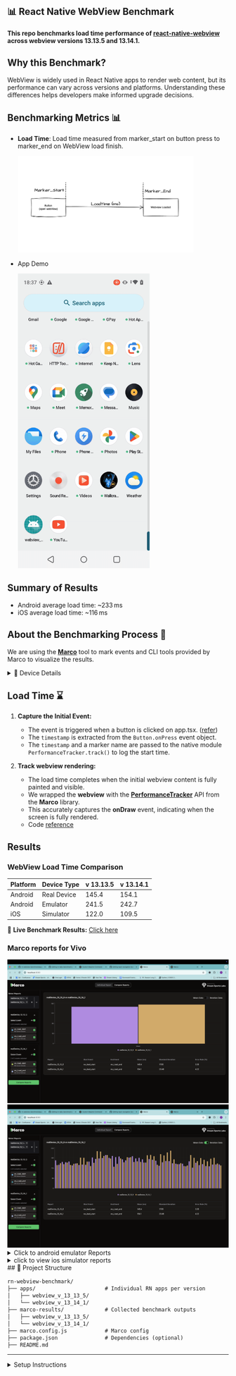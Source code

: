 ## 📊 React Native WebView Benchmark

#### This repo benchmarks load time performance of [react-native-webview](https://github.com/react-native-webview/react-native-webview) across webview versions 13.13.5 and 13.14.1.

## Why this Benchmark?
WebView is widely used in React Native apps to render web content, but its performance can vary across versions and platforms. Understanding these differences helps developers make informed upgrade decisions.

## Benchmarking Metrics 📊
- **Load Time**: Load time measured from marker_start on button press to marker_end on WebView load finish.

  <img src="./assets/diagram.png" alt="App Demo" width="400" />

- App Demo 

  <img src="./assets/app.gif" alt="App Demo" width="300" />

## Summary of Results
- Android average load time: ~233 ms
- iOS average load time: ~116 ms


## About the Benchmarking Process 📝

We are using the [**Marco**](https://marco.dreamsportslabs.com/) tool to mark events and CLI tools provided by Marco to visualize the results.

<details>
<summary>📱 Device Details</summary>

These benchmarks were conducted on:

### 🤖 Android (Real Device)
- **Device:** Realme C35 (Low-end)
- **OS:** Android 13
- **RAM:** 4 GB

### 🍏 iOS (Simulator)
- **Device:** iPhone 16 Pro
- **OS Version:** iOS 18.3

</details>

## Load Time ⌛

1. **Capture the Initial Event:**
    - The event is triggered when a button is clicked on app.tsx. ([refer](https://github.com/dream-sports-labs/rn-webview-benchmark/blob/main/apps/webview_v_13_13_5/App.tsx))
    - The `timestamp` is extracted from the `Button.onPress` event object.
    - The `timestamp` and a marker name are passed to the native module `PerformanceTracker.track()` to log the start time.

2. **Track webview rendering:**
    - The load time completes when the initial webview content is fully painted and visible.
    - We wrapped the **webview** with the [**PerformanceTracker**](https://marco.dreamsportslabs.com/api/tracking-screen/) API from the **Marco** library.
    - This accurately captures the **onDraw** event, indicating when the screen is fully rendered.
    - Code [reference](https://github.com/dream-sports-labs/rn-webview-benchmark/blob/main/apps/webview_v_13_13_5/src/WebComponent.tsx)


## Results
### WebView Load Time Comparison
| Platform | Device Type | v 13.13.5 | v 13.14.1   |
| -------- | ----------- |-----------|-------------|
| Android  | Real Device | 145.4     | 154.1       |
| Android  | Emulator    | 241.5     | 242.7       |
| iOS      | Simulator   | 122.0     | 109.5       |

🔗 **Live Benchmark Results:** [Click here](https://dream-sports-labs.github.io/rn-webview-benchmark/)


### Marco reports for Vivo

<img src="./assets/benchmarks/android/android_real_device_mean.png" alt="web_view_load_time" width="600"/>

<img src="./assets/benchmarks/android/android_real_device_iteration.png" width="600"/>

<details ><summary>Click to android emulator Reports</summary>
<img src="./assets/benchmarks/android/android_emulator.png" width="600"/>
</details>

<details ><summary>click to view ios simulator reports</summary>
<img src="./assets/benchmarks/ios/ios_simulator.png"width="600"/>
</details>
## 📁 Project Structure

```
rn-webview-benchmark/
├── apps/                      # Individual RN apps per version
│   ├── webview_v_13_13_5/
│   └── webview_v_13_14_1/
├── marco-results/             # Collected benchmark outputs
│   ├── webview_v_13_13_5/
│   └── webview_v_13_14_1/
├── marco.config.js            # Marco config
├── package.json               # Dependencies (optional)
├── README.md
```

---

<details>
<summary>Setup Instructions </summary>

### Prerequisites

1. [React Native Environment Setup](https://reactnative.dev/docs/next/environment-setup)
2. [Maestro Setup](https://maestro.mobile.dev/)
    - To check if Maestro is installed on your system, run command:
   ```sh
   maestro --version
   ```
   
### 1. Clone & Install

```
git clone https://github.com/dream-sports-labs/rn-webview-benchmark
cd rn-webview-benchmark
yarn install
```
---

## 📦 Install Dependencies Per App

Each app is a standalone React Native app. Run the following for each:

```
cd apps/webview_v_13_13_5
yarn install
cd ios
pod install
cd ../..
```

Repeat for other app folders.

---

## 🚀 Run the App

### iOS

```
cd apps/webview_v_13_13_5
yarn ios
```

### Android

```
yarn android
```

---

## 🧪 Run Benchmark Test

Each app has its own test`maestro/AndroidScript/webview_test.yml`.

```
cd apps/webview_v_13_13_5
maestro test maestro/AndroidScript/webview_test.yml  # for Android
maestro test maestro/AndroidScript/webview_test.yml  # for iOS

```

---

## 📈 View Results
### Generate and Visualize Report

A configuration file, `marco.config.js`, contains default paths to store reports. We can configure them based on our needs.

```sh
yarn marco generate --platform android
```

```sh
yarn marco visualize --platform android
```

This will open up a dashboard where we can select events to analyse data.


Move or copy them to the root directory `marco-results/webview_v_13_13_5/` folder for comparison.

---

</details>
